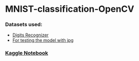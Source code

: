 # MNIST-classification-OpenCV
### Datasets used: 
- [Digits Recognizer](https://www.kaggle.com/competitions/digit-recognizer) 
- [For testing the model with jpg](https://www.kaggle.com/datasets/scolianni/mnistasjpg)

### [Kaggle Notebook](https://www.kaggle.com/code/apeksha23/96-mnist-classification-using-ml-and-opencv/notebook)
